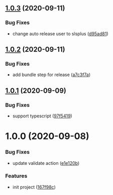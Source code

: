## [1.0.3](https://github.com/yugasun/github-actions-starter/compare/v1.0.2...v1.0.3) (2020-09-11)


### Bug Fixes

* change auto release user to slsplus ([d95ad81](https://github.com/yugasun/github-actions-starter/commit/d95ad81454cf581f40cd19e3f291be23f40e27f1))

## [1.0.2](https://github.com/yugasun/github-actions-starter/compare/v1.0.1...v1.0.2) (2020-09-11)


### Bug Fixes

* add bundle step for release ([a7c3f7a](https://github.com/yugasun/github-actions-starter/commit/a7c3f7a9187d1803349e886100be8431735a04f9))

## [1.0.1](https://github.com/yugasun/github-actions-starter/compare/v1.0.0...v1.0.1) (2020-09-09)

### Bug Fixes

- support typescript ([97f5419](https://github.com/yugasun/github-actions-starter/commit/97f5419eae2a5d9432ec5fcbe3c85a3e08f82098))

# 1.0.0 (2020-09-08)

### Bug Fixes

- update validate action ([e1e120b](https://github.com/yugasun/github-actions-starter/commit/e1e120b8be4c5d64bca90d1037addabcddd62840))

### Features

- init project ([167f98c](https://github.com/yugasun/github-actions-starter/commit/167f98caaf435db7906f03f9399b4c571aca5c59))
